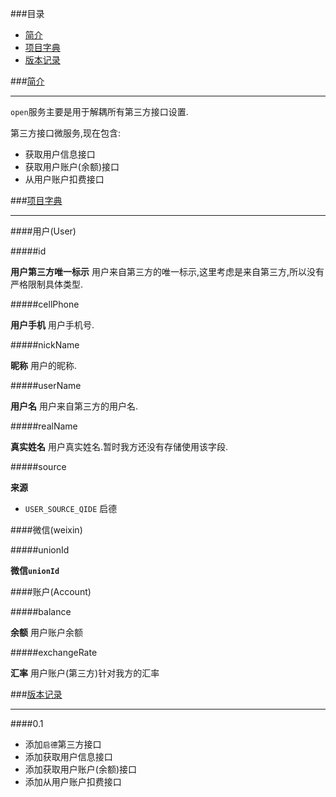 ###目录

* [简介](#abstract) 
* [项目字典](#dictionary)
* [版本记录](#version)

###[简介](id:abstract)

---

`open`服务主要是用于解耦所有第三方接口设置.

第三方接口微服务,现在包含:

* 获取用户信息接口
* 获取用户账户(余额)接口
* 从用户账户扣费接口

###[项目字典](id:dictionary)

---

####用户(User)

#####id

**用户第三方唯一标示** 用户来自第三方的唯一标示,这里考虑是来自第三方,所以没有严格限制具体类型.

#####cellPhone

**用户手机** 用户手机号. 

#####nickName

**昵称** 用户的昵称.

#####userName

**用户名** 用户来自第三方的用户名.

#####realName

**真实姓名** 用户真实姓名.暂时我方还没有存储使用该字段.

#####source

**来源**

* `USER_SOURCE_QIDE` 启德

####微信(weixin)

#####unionId

**微信`unionId`**

####账户(Account)

#####balance 

**余额** 用户账户余额

#####exchangeRate

**汇率** 用户账户(第三方)针对我方的汇率

###[版本记录](id:version)

---

####0.1

* 添加`启德`第三方接口
* 添加获取用户信息接口
* 添加获取用户账户(余额)接口
* 添加从用户账户扣费接口
